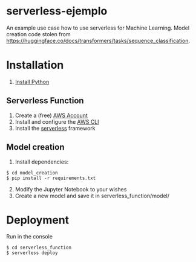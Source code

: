 # serverless-ejemplo
An example use case how to use serverless for Machine Learning. Model creation code stolen from https://huggingface.co/docs/transformers/tasks/sequence_classification. 

# Installation
1. [Install Python](https://letmegooglethat.com/?q=how+to+install+python)

## Serverless Function
1. Create a (free) [AWS Account](https://aws.amazon.com)
2. Install and configure the [AWS CLI](https://docs.aws.amazon.com/cli/latest/userguide/getting-started-install.html)
3. Install the [serverless](https://www.serverless.com/framework/docs-getting-started) framework

## Model creation
1. Install dependencies:
```console 
$ cd model_creation
$ pip install -r requirements.txt
```
2. Modify the Jupyter Notebook to your wishes
3. Create a new model and save it in serverless_function/model/

# Deployment
Run in the console
```console 
$ cd serverless_function
$ serverless deploy
```
